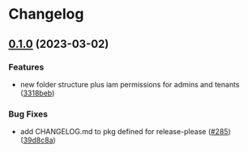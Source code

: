 # Changelog

## [0.1.0](https://github.com/GoogleCloudPlatform/pubsec-declarative-toolkit/compare/solutions/hierarchy/core-env-v0.0.1...solutions/hierarchy/core-env/0.1.0) (2023-03-02)


### Features

* new folder structure plus iam permissions for admins and tenants ([3318beb](https://github.com/GoogleCloudPlatform/pubsec-declarative-toolkit/commit/3318beb14724f6fcb92d81108d876dcf398df911))


### Bug Fixes

* add CHANGELOG.md to pkg defined for release-please ([#285](https://github.com/GoogleCloudPlatform/pubsec-declarative-toolkit/issues/285)) ([39d8c8a](https://github.com/GoogleCloudPlatform/pubsec-declarative-toolkit/commit/39d8c8a5c41a0c500385ec432039260672296daf))
